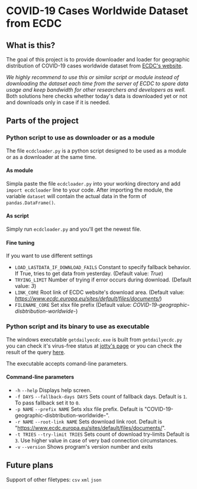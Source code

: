 # COVID-19 Cases Worldwide Dataset from ECDC

## What is this?

The goal of this project is to provide downloader and loader for geographic distribution of COVID-19 cases worldwide dataset from [ECDC's website](https://www.ecdc.europa.eu/en/publications-data/download-todays-data-geographic-distribution-covid-19-cases-worldwide).

*We highly recommend to use this or similar script or module instead of downloading the dataset each time from the server of ECDC to spare data usage and keep bandwidth for other researchers and developers as well.* Both solutions here checks whether today's data is downloaded yet or not and downloads only in case if it is needed.

## Parts of the project

### Python script to use as downloader or as a module

The file ` ecdcloader.py ` is a python script designed to be used as a module or as a downloader at the same time.

#### As module

Simpla paste the file ` ecdcloader.py ` into your working directory and add ` import ecdcloader ` line to your code. After importing the module, the variable ` dataset ` will contain the actual data in the form of ` pandas.DataFrame() `.

#### As script

Simply run ` ecdcloader.py ` and you'll get the newest file.

#### Fine tuning

If you want to use different settings

- ` LOAD_LASTDATA_IF_DOWNLOAD_FAILS ` Constant to specify fallback behavior. If True, tries to get data from yesterday. (Default value: *True*)
- ` TRYING_LIMIT ` Number of trying if error occurs during download. (Default value: *3*)
- ` LINK_CORE ` Root link of ECDC website's download area. (Default value: *https://www.ecdc.europa.eu/sites/default/files/documents/*)
- ` FILENAME_CORE ` Set xlsx file prefix (Default value: *COVID-19-geographic-disbtribution-worldwide-*)

### Python script and its binary to use as executable

The windows executable ` getdailyecdc.exe ` is built from ` getdailyecdc.py ` you can check it's virus-free status at [jotty's page](https://virusscan.jotti.org/en-US/filescanjob/1xzi4o68p0) or you can check the result of the query [here](https://github.com/hyperrixel/COVID19CasesWorldwideDatasetFromECDC/blob/master/virus_free_proof.jpg).

The executable accepts comand-line parameters.

#### Command-line parameters

- ` -h ` ` --help ` Displays help screen.
- ` -f DAYS ` ` --fallback-days DAYS ` Sets count of fallback days. Default is ` 1 `. To pass fallback set it to ` 0 `.
- ` -p NAME ` ` --prefix NAME ` Sets xlsx file prefix. Default is "COVID-19-geographic-disbtribution-worldwide-".
- ` -r NAME ` ` --root-link NAME ` Sets download link root. Default is "https://www.ecdc.europa.eu/sites/default/files/documents/".
- ` -t TRIES ` ` --try-limit TRIES ` Sets count of download try-limits Default is ` 3 `. Use higher value in case of very bad connection circumstances.
- ` -v ` ` --version ` Shows program's version number and exits

## Future plans

Support of other filetypes: ` csv ` ` xml ` ` json `

